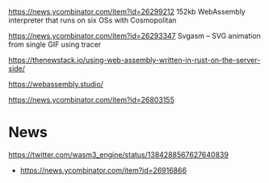 https://news.ycombinator.com/item?id=26299212 152kb WebAssembly interpreter that runs on six OSs with Cosmopolitan

https://news.ycombinator.com/item?id=26293347 Svgasm – SVG animation from single GIF using tracer

https://thenewstack.io/using-web-assembly-written-in-rust-on-the-server-side/

https://webassembly.studio/


https://news.ycombinator.com/item?id=26803155

# News
https://twitter.com/wasm3_engine/status/1384288567627640839
* https://news.ycombinator.com/item?id=26916866
